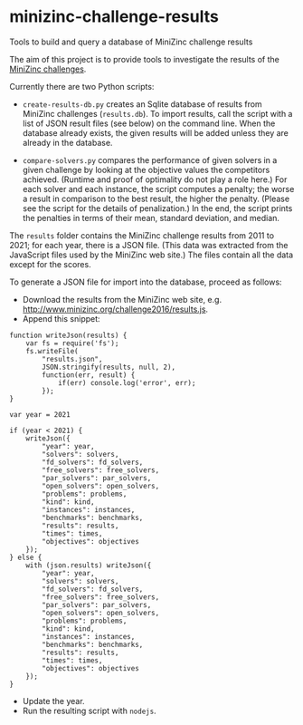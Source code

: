 # minizinc-challenge-results
Tools to build and query a database of MiniZinc challenge results

The aim of this project is to provide tools to investigate the results of the [MiniZinc challenges](http://www.minizinc.org/challenge.html).

Currently there are two Python scripts:

* `create-results-db.py` creates an Sqlite database of results from MiniZinc challenges (`results.db`). To import results, call the script with a list of JSON result files (see below) on the command line. When the database already exists, the given results will be added unless they are already in the database.

* `compare-solvers.py` compares the performance of given solvers in a given challenge by looking at the objective values the competitors achieved. (Runtime and proof of optimality do not play a role here.) For each solver and each instance, the script computes a penalty; the worse a result in comparison to the best result, the higher the penalty. (Please see the script for the details of penalization.) In the end, the script prints the penalties in terms of their mean, standard deviation, and median.

The `results` folder contains the MiniZinc challenge results from 2011 to 2021; for each year, there is a JSON file. (This data was extracted from the JavaScript files used by the MiniZinc web site.) The files contain all the data except for the scores.

To generate a JSON file for import into the database, proceed as follows:

* Download the results from the MiniZinc web site, e.g. http://www.minizinc.org/challenge2016/results.js.
* Append this snippet:

```
function writeJson(results) {
    var fs = require('fs');
    fs.writeFile(
        "results.json",
        JSON.stringify(results, null, 2),
        function(err, result) {
            if(err) console.log('error', err);
        });
}

var year = 2021

if (year < 2021) {
    writeJson({
        "year": year,
        "solvers": solvers,
        "fd_solvers": fd_solvers,
        "free_solvers": free_solvers,
        "par_solvers": par_solvers,
        "open_solvers": open_solvers,
        "problems": problems,
        "kind": kind,
        "instances": instances,
        "benchmarks": benchmarks,
        "results": results,
        "times": times,
        "objectives": objectives
    });
} else {
    with (json.results) writeJson({
        "year": year,
        "solvers": solvers,
        "fd_solvers": fd_solvers,
        "free_solvers": free_solvers,
        "par_solvers": par_solvers,
        "open_solvers": open_solvers,
        "problems": problems,
        "kind": kind,
        "instances": instances,
        "benchmarks": benchmarks,
        "results": results,
        "times": times,
        "objectives": objectives
    });
}
```

* Update the year.
* Run the resulting script with `nodejs`.
